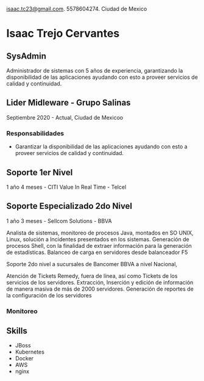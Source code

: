 isaac.tc23@gmail.com. 5578604274. Ciudad de Mexico

# Isaac Trejo Cervantes
## SysAdmin
Administrador de sistemas con 5 años de experiencia, garantizando la disponibilidad de las aplicaciones ayudando con esto a proveer servicios de calidad y continuidad.


## Lider Midleware - Grupo Salinas
Septiembre 2020 - Actual, Ciudad de Mexicoo 

### Responsabilidades
- Garantizar la disponibilidad de las aplicaciones ayudando con esto a proveer servicios de calidad y continuidad.

## Soporte 1er Nivel
1 año 4 meses - CITI Value In Real Time - Telcel

## Soporte Especializado 2do Nivel
1 año 3 meses - Sellcom Solutions - BBVA

Analista de sistemas, monitoreo de procesos Java, montados en SO UNIX, Linux, solución a Incidentes presentados en los sistemas. Generación de procesos Shell, con la finalidad de extraer información para la generación de estadísticas. Balanceo de carga en servidores desde balanceador F5

Soporte 2do nivel a sucursales de Bancomer BBVA a nivel Nacional,

Atención de Tickets Remedy,  fuera de línea, así como Tickets de
los servicios de los servidores.  Extracción, Inserción y edición de información de manera masiva de más de 2000 servidores. Generación de reportes de la configuración de los servidores

### Monitoreo 
## Skills

- JBoss
- Kubernetes
- Docker
- AWS
- nginx


